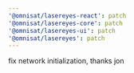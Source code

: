 ```yaml
---
'@omnisat/lasereyes-react': patch
'@omnisat/lasereyes-core': patch
'@omnisat/lasereyes-ui': patch
'@omnisat/lasereyes': patch
---
```


fix network initialization, thanks jon
